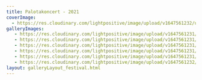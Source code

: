 ```yaml
---
title: Palotakoncert - 2021
coverImage:
  - https://res.cloudinary.com/lightpositive/image/upload/v1647561232/uploads/Palotakoncert%20-%202021/pa1.jpg
galleryImages:
   - https://res.cloudinary.com/lightpositive/image/upload/v1647561231/uploads/Palotakoncert%20-%202021/pa3.jpg
   - https://res.cloudinary.com/lightpositive/image/upload/v1647561231/uploads/Palotakoncert%20-%202021/pa5.jpg
   - https://res.cloudinary.com/lightpositive/image/upload/v1647561231/uploads/Palotakoncert%20-%202021/pa2.jpg
   - https://res.cloudinary.com/lightpositive/image/upload/v1647561231/uploads/Palotakoncert%20-%202021/pa.jpg
   - https://res.cloudinary.com/lightpositive/image/upload/v1647561231/uploads/Palotakoncert%20-%202021/pa4.jpg
   - https://res.cloudinary.com/lightpositive/image/upload/v1647561232/uploads/Palotakoncert%20-%202021/pa1.jpg
layout: galleryLayout_festival.html
---
```

